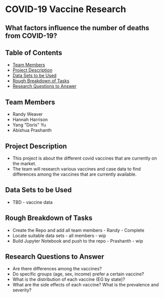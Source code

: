 # COVID-19 Vaccine Research

## What factors influence the number of deaths from COVID-19?

## Table of Contents
* [Team Members](#teammembers)
* [Project Description](#projectdescription)
* [Data Sets to be Used](#datasetstobeused)
* [Rough Breakdown of Tasks](#roughbreakdownoftasks)
* [Research Questions to Answer](#researchquestionstoanswer)

## Team Members
* Randy Weaver
* Hannah Harrison
* Yang "Doris" Yu
* Abishua Prashanth

## Project Description
* This project is about the different covid vaccines that are currently on the market. 
* The team will research various vaccines and case data to find differences among the vaccines that are currently available.

## Data Sets to be Used
* TBD - vaccine data 

## Rough Breakdown of Tasks
* Create the Repo and add all team members - Randy - Complete
* Locate suitable data sets - all members - wip
* Build Jupyter Notebook and push to the repo - Prashanth - wip

## Research Questions to Answer
* Are there differences among the vaccines?
* Do specific groups (age, sex, income) prefer a certain vaccine?
* What is the distribution of each vaccine (EG by state)?
* What are the side effects of each vaccine? What is the prevalence and severity?
